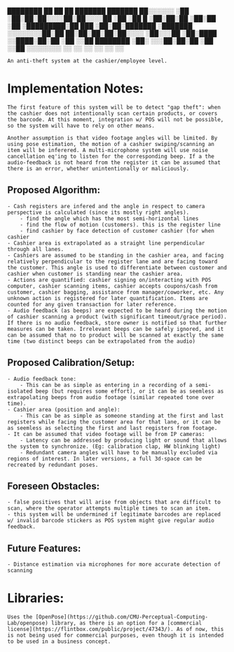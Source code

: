 
  ████████ ██       ██ ██ ███████  ███████
 ██░░░░░░ ░██      ░██░██░██░░░░██░██░░░░██
░██       ░██   █  ░██░██░██   ░██░██   ░██
░█████████░██  ███ ░██░██░███████ ░███████
░░░░░░░░██░██ ██░██░██░██░██░░░░  ░██░░░██
       ░██░████ ░░████░██░██      ░██  ░░██
 ████████ ░██░   ░░░██░██░██      ░██   ░░██
░░░░░░░░  ░░       ░░ ░░ ░░       ░░     ░░

    An anti-theft system at the cashier/employee level.

# Implementation Notes:

    The first feature of this system will be to detect "gap theft": when the cashier does not intentionally scan certain products, or covers the barcode. At this moment, integration w/ POS will not be possible, so the system will have to rely on other means.

    Another assumption is that video footage angles will be limited. By using pose estimation, the motion of a cashier swiping/scanning an item will be inferered. A multi-microphone system will use noise cancellation eq'ing to listen for the corresponding beep. If a the audio-feedback is not heard from the register it can be assumed that there is an error, whether unintentionally or maliciously.

## Proposed Algorithm:

    - Cash registers are infered and the angle in respect to camera perspective is calculated (since its mostly right angles).
        - find the angle which has the most semi-horizontal lines
        - find the flow of motion (customers). this is the register line
        - find cashier by face detection of customer cashier (for when cashier 
    - Cashier area is extrapolated as a straight line perpendicular through all lanes.
    - Cashiers are assumed to be standing in the cashier area, and facing relatively perpendicular to the register lane and are facing toward the customer. This angle is used to differentiate between customer and cashier when customer is standing near the cashier area.
    - Actions are quantified: cashier signing on/interacting with POS computer, cashier scanning items, cashier accepts coupons/cash from customer, cashier bagging, assistance from manager/coworker, etc. Any unknown action is registered for later quantification. Items are counted for any given transaction for later reference.
    - Audio feedback (as beeps) are expected to be heard during the motion of cashier scanning a product (with significant timeout/grace period). If there is no audio feedback, store owner is notified so that further measures can be taken. Irrelevant beeps can be safely ignored, and it can be assumed that no to product will be scanned at exactly the same time (two distinct beeps can be extrapolated from the audio)

## Proposed Calibration/Setup:

    - Audio feedback tone:
        - This can be as simple as entering in a recording of a semi-isolated beep (but requires some effort), or it can be as seemless as extrapolating beeps from audio footage (similar repeated tone over time).
    - Cashier area (position and angle):
        - This can be as simple as someone standing at the first and last registers while facing the customer area for that lane, or it can be as seemless as selecting the first and last registers from footage.
    - It can be assumed that video footage will be from IP cameras:
        - Latency can be addressed by producing light or sound that allows the system to synchronize. (Eg: calibration clap, HW blinking light)
        - Redundant camera angles will have to be manually excluded via regions of interest. In later versions, a full 3d-space can be recreated by redundant poses.

## Foreseen Obstacles:

    - false positives that will arise from objects that are difficult to scan, where the operator attempts multiple times to scan an item.
    - this system will be undermined if legitimate barcodes are replaced w/ invalid barcode stickers as POS system might give regular audio feedback.

## Future Features:

    - Distance estimation via microphones for more accurate detection of scanning


# Libraries:

    Uses the [OpenPose](https://github.com/CMU-Perceptual-Computing-Lab/openpose) library, as there is an option for a [commercial license](https://flintbox.com/public/project/47343/). As of now, this is not being used for commercial purposes, even though it is intended to be used in a business concept.

